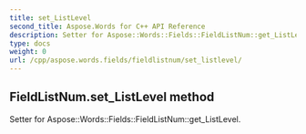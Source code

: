 ```yaml
---
title: set_ListLevel
second_title: Aspose.Words for C++ API Reference
description: Setter for Aspose::Words::Fields::FieldListNum::get_ListLevel. 
type: docs
weight: 0
url: /cpp/aspose.words.fields/fieldlistnum/set_listlevel/
---
```

## FieldListNum.set_ListLevel method


Setter for Aspose::Words::Fields::FieldListNum::get_ListLevel. 

